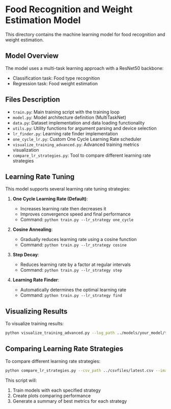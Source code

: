# Food Recognition and Weight Estimation Model

This directory contains the machine learning model for food recognition and weight estimation.

## Model Overview

The model uses a multi-task learning approach with a ResNet50 backbone:
- Classification task: Food type recognition
- Regression task: Food weight estimation

## Files Description

- `train.py`: Main training script with the training loop
- `model.py`: Model architecture definition (MultiTaskNet)
- `data.py`: Dataset implementation and data loading functionality
- `utils.py`: Utility functions for argument parsing and device selection
- `lr_finder.py`: Learning rate finder implementation
- `one_cycle_lr.py`: Custom One Cycle Learning Rate scheduler
- `visualize_training_advanced.py`: Advanced training metrics visualization
- `compare_lr_strategies.py`: Tool to compare different learning rate strategies

## Learning Rate Tuning

This model supports several learning rate tuning strategies:

1. **One Cycle Learning Rate (Default)**: 
   - Increases learning rate then decreases it
   - Improves convergence speed and final performance
   - Command: `python train.py --lr_strategy one_cycle`

2. **Cosine Annealing**:
   - Gradually reduces learning rate using a cosine function
   - Command: `python train.py --lr_strategy cosine`

3. **Step Decay**:
   - Reduces learning rate by a factor at regular intervals
   - Command: `python train.py --lr_strategy step`

4. **Learning Rate Finder**:
   - Automatically determines the optimal learning rate
   - Command: `python train.py --lr_strategy find`

## Visualizing Results

To visualize training results:
```bash
python visualize_training_advanced.py --log_path ../models/your_model/training_log.json --output_dir ../models/your_model/plots
```

## Comparing Learning Rate Strategies

To compare different learning rate strategies:
```bash
python compare_lr_strategies.py --csv_path ../csvfiles/latest.csv --images_dir ../images --strategies one_cycle cosine step
```

This script will:
1. Train models with each specified strategy
2. Create plots comparing performance
3. Generate a summary of best metrics for each strategy
